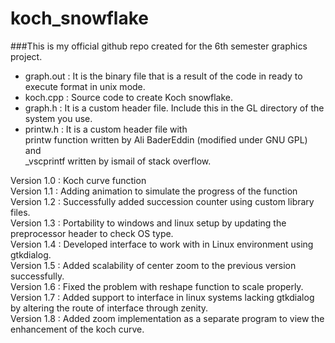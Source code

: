 # koch_snowflake
###This is my official github repo created for the 6th semester graphics project.
* graph.out : It is the binary file that is a result of the code in ready to execute format in unix mode.
* koch.cpp : Source code to create Koch snowflake.
* graph.h : It is a custom header file. Include this in the GL directory of the system you use.
* printw.h : It is a custom header file with <br/>
		printw function written by Ali BaderEddin (modified under GNU GPL) and <br/>
		_vscprintf written by ismail of stack overflow. <br/>

Version 1.0 : Koch curve function <br/>
Version 1.1 : Adding animation to simulate the progress of the function <br/>
Version 1.2 : Successfully added succession counter using custom library files. <br/>
Version 1.3 : Portability to windows and linux setup by updating the preprocessor header to check OS type.<br/>
Version 1.4 : Developed interface to work with in Linux environment using gtkdialog. <br/>
Version 1.5 : Added scalability of center zoom to the previous version successfully. <br/>
Version 1.6 : Fixed the problem with reshape function to scale properly. <br/>
Version 1.7 : Added support to interface in linux systems lacking gtkdialog by altering the route of interface through zenity.<br/>
Version 1.8 : Added zoom implementation as a separate program to view the enhancement of the koch curve.<br/>
